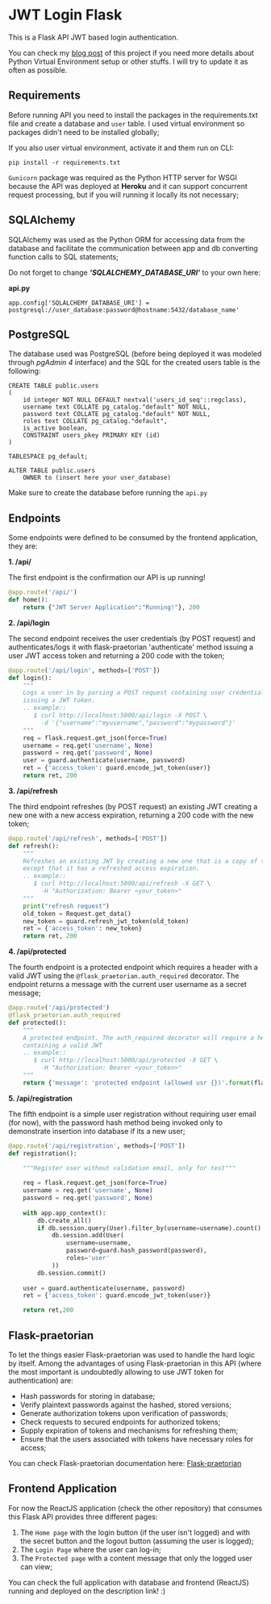 # JWT Login Flask

This is a Flask API JWT based login authentication. 

You can check my [blog post](https://patriciadourado.com/frompat/jwt-login-flask/) of this project if you need more details about Python Virtual Environment setup or other stuffs. I will try to update it as often as possible.

## Requirements

Before running API you need to install the packages in the requirements.txt file and create a database and ```user``` table. I used virtual environment so packages didn't need to be installed globally;

If you also user virtual environment, activate it and them run on CLI: 

`pip install -r requirements.txt`

```Gunicorn``` package was required as the Python HTTP server for WSGI because the API was deployed at **Heroku** and it can support concurrent request processing, but if you will running it locally its not necessary;

## SQLAlchemy

SQLAlchemy was used as the Python ORM for accessing data from the database and facilitate the communication between app and db converting function calls to SQL statements;

Do not forget to change ***'SQLALCHEMY_DATABASE_URI'*** to your own here:

**api.py**
```
app.config['SQLALCHEMY_DATABASE_URI'] = postgresql://user_database:password@hostname:5432/database_name'
```

## PostgreSQL

The database used was PostgreSQL (before being deployed it was modeled through *pgAdmin 4* interface) and the SQL for the created users table is the following:

```
CREATE TABLE public.users
(
    id integer NOT NULL DEFAULT nextval('users_id_seq'::regclass),
    username text COLLATE pg_catalog."default" NOT NULL,
    password text COLLATE pg_catalog."default" NOT NULL,
    roles text COLLATE pg_catalog."default",
    is_active boolean,
    CONSTRAINT users_pkey PRIMARY KEY (id)
)

TABLESPACE pg_default;

ALTER TABLE public.users
    OWNER to (insert here your user_database)
```
Make sure to create the database before running the ```api.py``` 

## Endpoints

Some endpoints were defined to be consumed by the frontend application, they are:

**1. /api/**

The first endpoint is the confirmation our API is up running!

```python
@app.route('/api/')
def home():
    return {"JWT Server Application":"Running!"}, 200
```
**2. /api/login**

The second endpoint receives the user credentials (by POST request) and authenticates/logs it with flask-praetorian 'authenticate' method issuing a user JWT access token and returning a 200 code with the token;

```python
@app.route('/api/login', methods=['POST'])
def login():
    """
    Logs a user in by parsing a POST request containing user credentials and
    issuing a JWT token.
    .. example::
       $ curl http://localhost:5000/api/login -X POST \
         -d '{"username":"myusername","password":"mypassword"}'
    """
    req = flask.request.get_json(force=True)
    username = req.get('username', None)
    password = req.get('password', None)
    user = guard.authenticate(username, password)
    ret = {'access_token': guard.encode_jwt_token(user)}
    return ret, 200
```

**3. /api/refresh**

The third endpoint refreshes (by POST request) an existing JWT creating a new one with a new access expiration, returning a 200 code with the new token;

```python
@app.route('/api/refresh', methods=['POST'])
def refresh():
    """
    Refreshes an existing JWT by creating a new one that is a copy of the old
    except that it has a refreshed access expiration.
    .. example::
       $ curl http://localhost:5000/api/refresh -X GET \
         -H "Authorization: Bearer <your_token>"
    """
    print("refresh request")
    old_token = Request.get_data()
    new_token = guard.refresh_jwt_token(old_token)
    ret = {'access_token': new_token}
    return ret, 200
```
**4. /api/protected**

The fourth endpoint is a protected endpoint which requires a header with a valid JWT using the ```@flask_praetorian.auth_required``` decorator. The endpoint returns a message with the current user username as a secret message;

```python
@app.route('/api/protected')
@flask_praetorian.auth_required
def protected():
    """
    A protected endpoint. The auth_required decorator will require a header
    containing a valid JWT
    .. example::
       $ curl http://localhost:5000/api/protected -X GET \
         -H "Authorization: Bearer <your_token>"
    """
    return {'message': 'protected endpoint (allowed usr {})'.format(flask_praetorian.current_user().username)}
```

**5. /api/registration**

The fifth endpoint is a simple user registration without requiring user email (for now), with the password hash method being invoked only to demonstrate insertion into database if its a new user;

```python
@app.route('/api/registration', methods=['POST'])
def registration():
    
    """Register user without validation email, only for test"""

    req = flask.request.get_json(force=True)
    username = req.get('username', None)
    password = req.get('password', None)
    
    with app.app_context():
        db.create_all()
        if db.session.query(User).filter_by(username=username).count() < 1:
            db.session.add(User(
                username=username,
                password=guard.hash_password(password),
                roles='user'
            ))
        db.session.commit()
    
    user = guard.authenticate(username, password)
    ret = {'access_token': guard.encode_jwt_token(user)}

    return ret,200
```

## Flask-praetorian

To let the things easier Flask-praetorian was used to handle the hard logic by itself. Among the advantages of using Flask-praetorian in this API (where the most important is undoubtedly allowing to use JWT token for authentication) are:

* Hash passwords for storing in database;
* Verify plaintext passwords against the hashed, stored versions;
* Generate authorization tokens upon verification of passwords;
* Check requests to secured endpoints for authorized tokens;
* Supply expiration of tokens and mechanisms for refreshing them;
* Ensure that the users associated with tokens have necessary roles for access;

You can check Flask-praetorian documentation here: [Flask-praetorian](https://flask-praetorian.readthedocs.io/en/latest/index.html#table-of-contents)


## Frontend Application

For now the ReactJS application (check the other repository) that consumes this Flask API provides three different pages:

1. The ```Home page``` with the login button (if the user isn't logged) and with the secret button and the logout button (assuming the user is logged);
2. The ```Login Page``` where the user can log-in;
3. The ```Protected page``` with a content message that only the logged user can view;


You can check the full application with database and frontend (ReactJS) running and deployed on the description link! :)
